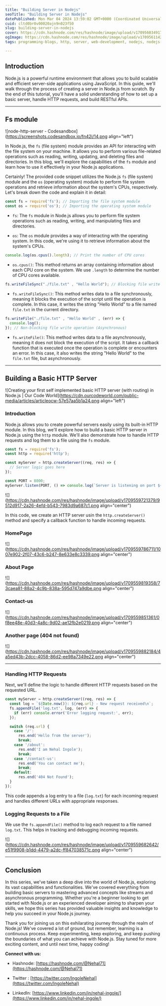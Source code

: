 ```yaml
---
title: "Building Server in Nodejs"
seoTitle: "Building Server in Nodejs"
datePublished: Mon Mar 04 2024 13:59:02 GMT+0000 (Coordinated Universal Time)
cuid: cltd0br0v00020ajn9n023f50
slug: building-server-in-nodejs
cover: https://cdn.hashnode.com/res/hashnode/image/upload/v1709560349172/7ff9c88d-c788-4743-b4ac-18118ec00754.avif
ogImage: https://cdn.hashnode.com/res/hashnode/image/upload/v1709561142981/fbc80ce8-e3c0-4cb5-b15e-8fc3169739a3.avif
tags: programming-blogs, http, server, web-development, nodejs, nodejs-developer, 2articles1week, learning-journey, learning-in-public, basic-of-node

---
```


## Introduction

Node.js is a powerful runtime environment that allows you to build scalable and efficient server-side applications using JavaScript. In this guide, we'll walk through the process of creating a server in Node.js from scratch. By the end of this tutorial, you'll have a solid understanding of how to set up a basic server, handle HTTP requests, and build RESTful APIs.

---

## Fs module

![node-http-server - Codesandbox](https://screenshots.codesandbox.io/fn42i/14.png align="left")

In Node.js, the `fs` (file system) module provides an API for interacting with the file system on your machine. It allows you to perform various file-related operations such as reading, writing, updating, and deleting files and directories. In this blog, we'll explore the capabilities of the `fs` module and learn how to use it effectively in your Node.js applications.

Certainly! The provided code snippet utilizes the Node.js `fs` (file system) module and the `os` (operating system) module to perform file system operations and retrieve information about the system's CPUs, respectively. Let's break down the code and explain it in detail:

```javascript
const fs = require('fs'); // Importing the file system module
const os = require('os'); // Importing the operating system module
```

* `fs`: The `fs` module in Node.js allows you to perform file system operations such as reading, writing, and manipulating files and directories.
    
* `os`: The `os` module provides a way of interacting with the operating system. In this code, we're using it to retrieve information about the system's CPUs.
    

```javascript
console.log(os.cpus().length); // Print the number of CPU cores
```

* `os.cpus()`: This method returns an array containing information about each CPU core on the system. We use `.length` to determine the number of CPU cores available.
    

```javascript
fs.writeFileSync("./file.txt" , "Hello World"); // Blocking file write operation (Synchronous)
```

* `fs.writeFileSync()`: This method writes data to a file synchronously, meaning it blocks the execution of the script until the operation is complete. In this case, it writes the string "Hello World" to a file named `file.txt` in the current directory.
    

```javascript
fs.writeFile("./file.txt" , "Hello World" , (err) => {
  console.log();
}); // Non-blocking file write operation (Asynchronous)
```

* `fs.writeFile()`: This method writes data to a file asynchronously, meaning it does not block the execution of the script. It takes a callback function that is executed once the operation is complete or encounters an error. In this case, it also writes the string "Hello World" to the `file.txt` file, but asynchronously.
    

---

## Building a Basic HTTP Server

![Creating your first self implemented basic HTTP server (with routing) in  Node.js | Our Code World](https://cdn.ourcodeworld.com/public-media/articles/articleocw-57e57aa5b1a24.png align="left")

### Introduction

Node.js allows you to create powerful servers easily using its built-in HTTP module. In this blog, we'll explore how to build a basic HTTP server in Node.js using the `http` module. We'll also demonstrate how to handle HTTP requests and log them to a file using the `fs` module.

```javascript
const fs = require('fs');
const http = require('http');

const myServer = http.createServer((req, res) => {
  // Server logic goes here
});

const PORT = 8000;
myServer.listen(PORT, () => console.log(`Server is listening on port ${PORT}`));
```

![](https://cdn.hashnode.com/res/hashnode/image/upload/v1709559721379/9512d917-2a26-4efd-b543-7983d9a687c1.png align="center")

In this code, we create an HTTP server usin the `http.createServer()` method and specify a callback function to handle incoming requests.

### HomePage

![](https://cdn.hashnode.com/res/hashnode/image/upload/v1709559786711/1007e902-2f07-43c6-b247-8e633e8c3339.png align="center")

### About Page

![](https://cdn.hashnode.com/res/hashnode/image/upload/v1709559819358/73caea81-88a2-4c9b-838a-595d747a9dbe.png align="center")

### Contact-us

![](https://cdn.hashnode.com/res/hashnode/image/upload/v1709559851361/0f8ee48e-40d3-4a8c-9d02-ae12fb2e0219.png align="center")

### Another page (404 not found)

![](https://cdn.hashnode.com/res/hashnode/image/upload/v1709559882184/4a5ed43b-2dcc-4058-86d2-ee98a7349e22.png align="center")

---

### Handling HTTP Requests

Next, we'll define the logic to handle different HTTP requests based on the requested URL.

```javascript
const myServer = http.createServer((req, res) => {
  const log = `${Date.now()}: ${req.url} - New request received\n`;
  fs.appendFile('log.txt', log, (err) => {
    if (err) console.error('Error logging request:', err);
  });

  switch (req.url) {
    case '/':
      res.end('Hello from the server');
      break;
    case '/about':
      res.end('I am Nehal Ingole');
      break;
    case '/contact-us':
      res.end('You can contact me');
      break;
    default:
      res.end('404 Not Found');
  }
});
```

This code appends a log entry to a file (`log.txt`) for each incoming request and handles different URLs with appropriate responses.

### Logging Requests to a File

We use the `fs.appendFile()` method to log each request to a file named `log.txt`. This helps in tracking and debugging incoming requests.

![](https://cdn.hashnode.com/res/hashnode/image/upload/v1709559682642/e51f9908-b1dd-4479-a2dc-ff847038571c.png align="center")

---

## Conclusion

In this series, we've taken a deep dive into the world of Node.js, exploring its vast capabilities and functionalities. We've covered everything from building basic servers to mastering advanced concepts like streams and asynchronous programming. Whether you're a beginner looking to get started with Node.js or an experienced developer aiming to sharpen your skills, we hope this series has provided valuable insights and knowledge to help you succeed in your Node.js journey.

Thank you for joining us on this exhilarating journey through the realm of Node.js! We've covered a lot of ground, but remember, learning is a continuous process. Keep experimenting, keep exploring, and keep pushing the boundaries of what you can achieve with Node.js. Stay tuned for more exciting content, and until next time, happy coding!

**Connect with us:**

* Hashnode: [https://hashnode.com/@Nehal71](https://hashnode.com/@Nehal71)
    
* Twitter : [https://twitter.com/IngoleNehal](https://twitter.com/IngoleNehal)
    
* LinkedIn: [https://www.linkedin.com/in/nehal-ingole/](https://www.linkedin.com/in/nehal-ingole/)